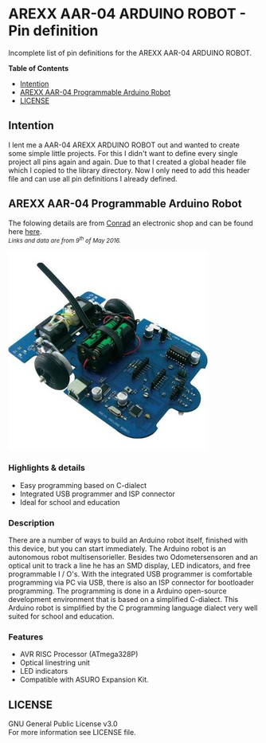 # AREXX AAR-04 ARDUINO ROBOT - Pin definition

Incomplete list of pin definitions for the AREXX AAR-04 ARDUINO ROBOT.


**Table of Contents**
- [Intention](#intention)
- [AREXX AAR-04 Programmable Arduino Robot](#arexx-aar-04-programmable-arduino-robot)
- [LICENSE](#license)


## Intention
I lent me a AAR-04 AREXX ARDUINO ROBOT out and wanted to create some simple little projects. For this I didn't want to define every single project all pins again and again. Due to that I created a global header file which I copied to the library directory. Now I only need to add this header file and can use all pin definitions I already defined.


## AREXX AAR-04 Programmable Arduino Robot
The folowing details are from [Conrad](http://www.conrad.com/ce/en/) an electronic shop and can be found here [here](http://www.conrad.com/ce/en/product/191694/Arexx-AAR-04-Programmable-Arduino-Robot).<br />
<small>_Links and data are from 9<sup>th</sup> of May 2016._</small>

![](docs/AAR-04.jpg)

### Highlights & details
- Easy programming based on C-dialect
- Integrated USB programmer and ISP connector
- Ideal for school and education

### Description
There are a number of ways to build an Arduino robot itself, finished with this device, but you can start immediately. The Arduino robot is an autonomous robot multisensorieller. Besides two Odometersensoren and an optical unit to track a line he has an SMD display, LED indicators, and free programmable I / O's. With the integrated USB programmer is comfortable programming via PC via USB, there is also an ISP connector for bootloader programming. The programming is done in a Arduino open-source development environment that is based on a simplified C-dialect. This Arduino robot is simplified by the C programming language dialect very well suited for school and education.

### Features
- AVR RISC Processor (ATmega328P)
- Optical linestring unit
- LED indicators
- Compatible with ASURO Expansion Kit.


## LICENSE
GNU General Public License v3.0<br />
For more information see LICENSE file.
